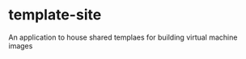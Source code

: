 template-site
=============

An application to house shared templaes for building virtual machine images